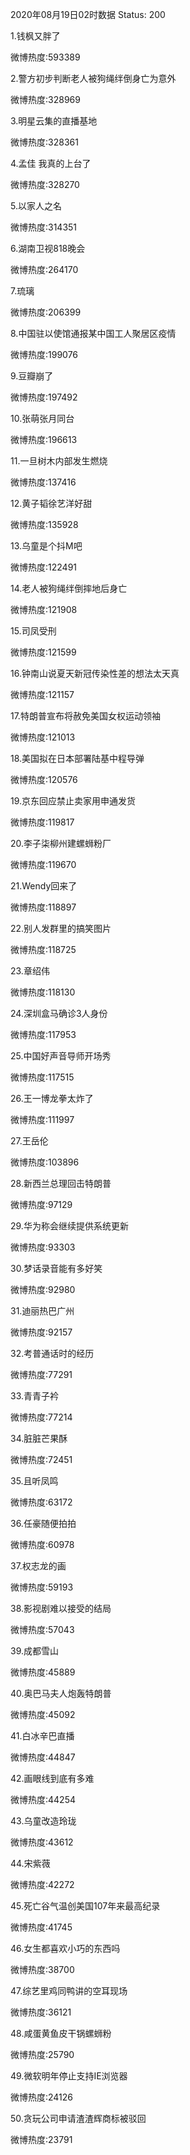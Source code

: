2020年08月19日02时数据
Status: 200

1.钱枫又胖了

微博热度:593389

2.警方初步判断老人被狗绳绊倒身亡为意外

微博热度:328969

3.明星云集的直播基地

微博热度:328361

4.孟佳 我真的上台了

微博热度:328270

5.以家人之名

微博热度:314351

6.湖南卫视818晚会

微博热度:264170

7.琉璃

微博热度:206399

8.中国驻以使馆通报某中国工人聚居区疫情

微博热度:199076

9.豆瓣崩了

微博热度:197492

10.张萌张月同台

微博热度:196613

11.一旦树木内部发生燃烧

微博热度:137416

12.黄子韬徐艺洋好甜

微博热度:135928

13.乌童是个抖M吧

微博热度:122491

14.老人被狗绳绊倒摔地后身亡

微博热度:121908

15.司凤受刑

微博热度:121599

16.钟南山说夏天新冠传染性差的想法太天真

微博热度:121157

17.特朗普宣布将赦免美国女权运动领袖

微博热度:121013

18.美国拟在日本部署陆基中程导弹

微博热度:120576

19.京东回应禁止卖家用申通发货

微博热度:119817

20.李子柒柳州建螺蛳粉厂

微博热度:119670

21.Wendy回来了

微博热度:118897

22.别人发群里的搞笑图片

微博热度:118725

23.章绍伟

微博热度:118130

24.深圳盒马确诊3人身份

微博热度:117953

25.中国好声音导师开场秀

微博热度:117515

26.王一博龙拳太炸了

微博热度:111997

27.王岳伦

微博热度:103896

28.新西兰总理回击特朗普

微博热度:97129

29.华为称会继续提供系统更新

微博热度:93303

30.梦话录音能有多好笑

微博热度:92980

31.迪丽热巴广州

微博热度:92157

32.考普通话时的经历

微博热度:77291

33.青青子衿

微博热度:77214

34.脏脏芒果酥

微博热度:72451

35.且听凤鸣

微博热度:63172

36.任豪随便拍拍

微博热度:60978

37.权志龙的画

微博热度:59193

38.影视剧难以接受的结局

微博热度:57043

39.成都雪山

微博热度:45889

40.奥巴马夫人炮轰特朗普

微博热度:45092

41.白冰辛巴直播

微博热度:44847

42.画眼线到底有多难

微博热度:44254

43.乌童改造玲珑

微博热度:43612

44.宋紫薇

微博热度:42272

45.死亡谷气温创美国107年来最高纪录

微博热度:41745

46.女生都喜欢小巧的东西吗

微博热度:38700

47.综艺里鸡同鸭讲的空耳现场

微博热度:36121

48.咸蛋黄鱼皮干锅螺蛳粉

微博热度:25790

49.微软明年停止支持IE浏览器

微博热度:24126

50.贪玩公司申请渣渣辉商标被驳回

微博热度:23791

